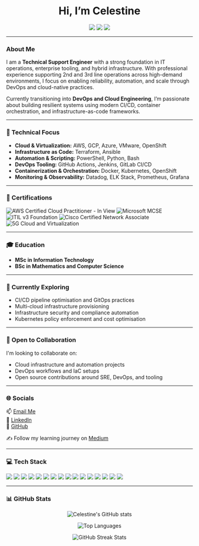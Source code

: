 <h1 align="center">Hi, I’m Celestine</h1>

<p align="center">
  <a href="https://www.linkedin.com/in/celestine-ntadi-736501133/"><img src="https://img.shields.io/badge/LinkedIn-0A66C2?style=for-the-badge&logo=linkedin&logoColor=white"/></a>
  <a href="mailto:contactilec@gmail.com"><img src="https://img.shields.io/badge/Gmail-D14836?style=for-the-badge&logo=gmail&logoColor=white"/></a>
  <a href="https://medium.com/@celestn"><img src="https://img.shields.io/badge/Medium-12100E?style=for-the-badge&logo=medium&logoColor=white"/></a>
</p>

---

### About Me  
I am a **Technical Support Engineer** with a strong foundation in IT operations, enterprise tooling, and hybrid infrastructure. With professional experience supporting 2nd and 3rd line operations across high-demand environments, I focus on enabling reliability, automation, and scale through DevOps and cloud-native practices.

Currently transitioning into **DevOps and Cloud Engineering**, I’m passionate about building resilient systems using modern CI/CD, container orchestration, and infrastructure-as-code frameworks.

---

### 🔧 Technical Focus  
- **Cloud & Virtualization:** AWS, GCP, Azure, VMware, OpenShift  
- **Infrastructure as Code:** Terraform, Ansible  
- **Automation & Scripting:** PowerShell, Python, Bash  
- **DevOps Tooling:** GitHub Actions, Jenkins, GitLab CI/CD  
- **Containerization & Orchestration:** Docker, Kubernetes, OpenShift  
- **Monitoring & Observability:** Datadog, ELK Stack, Prometheus, Grafana

---

### 🏅 Certifications  
<p> 
  <img src="https://img.shields.io/badge/AWS_Cloud_Practitioner-In_View-F7A81B?style=flat&logo=amazonaws&logoColor=white" alt="AWS Certified Cloud Practitioner - In View" />
  <img src="https://img.shields.io/badge/Microsoft_MCSE-0078D4?style=flat&logo=microsoft&logoColor=white" alt="Microsoft MCSE" /> 
  <img src="https://img.shields.io/badge/ITIL_v3_Foundation-602C50?style=flat&logo=itil&logoColor=white" alt="ITIL v3 Foundation" /> 
  <img src="https://img.shields.io/badge/CCNA-1D63ED?style=flat&logo=cisco&logoColor=white" alt="Cisco Certified Network Associate" /> 
  <img src="https://img.shields.io/badge/5G_Cloud_&_Virtualization-000000?style=flat&logo=5g&logoColor=white" alt="5G Cloud and Virtualization" /> </p>

---

### 🎓 Education  
- **MSc in Information Technology**  
- **BSc in Mathematics and Computer Science**

---

### 🌱 Currently Exploring  
- CI/CD pipeline optimisation and GitOps practices  
- Multi-cloud infrastructure provisioning  
- Infrastructure security and compliance automation  
- Kubernetes policy enforcement and cost optimisation

---

### 🤝 Open to Collaboration  
I'm looking to collaborate on:

- Cloud infrastructure and automation projects  
- DevOps workflows and IaC setups  
- Open source contributions around SRE, DevOps, and tooling

---

### 🌐 Socials  
📫 [Email Me](mailto:decelestn@gmail.com)  
🔗 [LinkedIn](https://www.linkedin.com/in/celestine-ntadi-736501133/)  
📁 [GitHub](https://github.com/celestn1)

✍️ Follow my learning journey on [Medium](https://medium.com/@celestn)

---

### 💻 Tech Stack  
<p>
  <img src="https://img.shields.io/badge/AWS-232F3E?style=flat&logo=amazonaws&logoColor=white" />
  <img src="https://img.shields.io/badge/GCP-4285F4?style=flat&logo=googlecloud&logoColor=white" />
  <img src="https://img.shields.io/badge/Azure-0078D4?style=flat&logo=microsoftazure&logoColor=white" />
  <img src="https://img.shields.io/badge/Terraform-623CE4?style=flat&logo=terraform&logoColor=white" />
  <img src="https://img.shields.io/badge/CloudFormation-FF4F8B?style=flat&logo=amazonaws&logoColor=white" />
  <img src="https://img.shields.io/badge/Docker-2496ED?style=flat&logo=docker&logoColor=white" />
  <img src="https://img.shields.io/badge/Kubernetes-326CE5?style=flat&logo=kubernetes&logoColor=white" />
  <img src="https://img.shields.io/badge/OpenShift-EE0000?style=flat&logo=redhatopenshift&logoColor=white" />
  <img src="https://img.shields.io/badge/Python-3776AB?style=flat&logo=python&logoColor=white" />
  <img src="https://img.shields.io/badge/PowerShell-5391FE?style=flat&logo=powershell&logoColor=white" />
  <img src="https://img.shields.io/badge/GitHub_Actions-2088FF?style=flat&logo=githubactions&logoColor=white" />
  <img src="https://img.shields.io/badge/Jenkins-D24939?style=flat&logo=jenkins&logoColor=white" />
  <img src="https://img.shields.io/badge/Datadog-632CA6?style=flat&logo=datadog&logoColor=white" />
  <img src="https://img.shields.io/badge/Okta-007DC1?style=flat&logo=okta&logoColor=white" />
  <img src="https://img.shields.io/badge/MongoDB-47A248?style=flat&logo=mongodb&logoColor=white" />
  <img src="https://img.shields.io/badge/Jira-0052CC?style=flat&logo=jira&logoColor=white" />
</p>

---

### 📊 GitHub Stats  
<p align="center">
  <img src="https://github-readme-stats.vercel.app/api?username=celestn1&show_icons=true&theme=radical" alt="Celestine's GitHub stats" />
</p>

<p align="center">
  <img src="https://github-readme-stats.vercel.app/api/top-langs/?username=celestn1&layout=compact&theme=radical" alt="Top Languages" />
</p>

<p align="center">
  <img src="https://github-readme-streak-stats.herokuapp.com?user=celestn1&theme=radical&date_format=M%20j%5B%2C%20Y%5D" alt="GitHub Streak Stats" />
</p>
